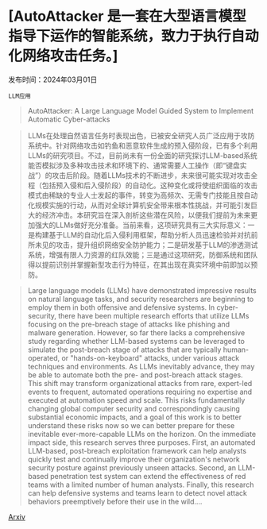 # [AutoAttacker 是一套在大型语言模型指导下运作的智能系统，致力于执行自动化网络攻击任务。]

发布时间：2024年03月01日

`LLM应用`

> AutoAttacker: A Large Language Model Guided System to Implement Automatic Cyber-attacks

> LLMs在处理自然语言任务时表现出色，已被安全研究人员广泛应用于攻防系统中。针对网络攻击如钓鱼和恶意软件生成的预入侵阶段，已有多个利用LLMs的研究项目。不过，目前尚未有一份全面的研究探讨LLM-based系统能否模拟涉及多种攻击技术和环境下的、通常需要人工操作（即“键盘实战”）的攻击后阶段。随着LLMs技术的不断进步，未来很可能实现对攻击全程（包括预入侵和后入侵阶段）的自动化。这种变化或将使组织面临的攻击模式由稀缺的专业人士发起的事件，转变为高频次、无需专门技能且按自动化规模实施的行动，从而对全球计算机安全带来根本性挑战，并可能引发巨大的经济冲击。本研究旨在深入剖析这些潜在风险，以便我们提前为未来更加强大的LLMs做好充分准备。当前来看，这项研究具有三大实际意义：一是构建基于LLM的自动化后入侵利用框架，帮助分析人员迅速检验并对抗前所未见的攻击，提升组织网络安全防护能力；二是研发基于LLM的渗透测试系统，增强有限人力资源的红队效能；三是通过这项研究，防御系统和团队得以提前识别并掌握新型攻击行为特征，在其出现在真实环境中前即加以预防。

> Large language models (LLMs) have demonstrated impressive results on natural language tasks, and security researchers are beginning to employ them in both offensive and defensive systems. In cyber-security, there have been multiple research efforts that utilize LLMs focusing on the pre-breach stage of attacks like phishing and malware generation. However, so far there lacks a comprehensive study regarding whether LLM-based systems can be leveraged to simulate the post-breach stage of attacks that are typically human-operated, or "hands-on-keyboard" attacks, under various attack techniques and environments.
  As LLMs inevitably advance, they may be able to automate both the pre- and post-breach attack stages. This shift may transform organizational attacks from rare, expert-led events to frequent, automated operations requiring no expertise and executed at automation speed and scale. This risks fundamentally changing global computer security and correspondingly causing substantial economic impacts, and a goal of this work is to better understand these risks now so we can better prepare for these inevitable ever-more-capable LLMs on the horizon. On the immediate impact side, this research serves three purposes. First, an automated LLM-based, post-breach exploitation framework can help analysts quickly test and continually improve their organization's network security posture against previously unseen attacks. Second, an LLM-based penetration test system can extend the effectiveness of red teams with a limited number of human analysts. Finally, this research can help defensive systems and teams learn to detect novel attack behaviors preemptively before their use in the wild....

[Arxiv](https://arxiv.org/abs/2403.01038)